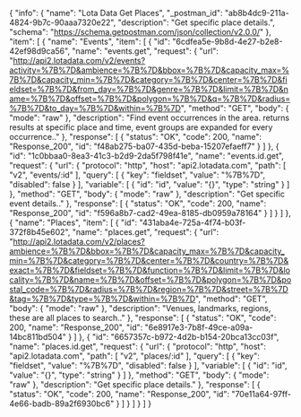 {
  "info": {
    "name": "Lota Data Get Places",
    "_postman_id": "ab8b4dc9-211a-4824-9b7c-90aaa7320e22",
    "description": "Get specific place details.",
    "schema": "https://schema.getpostman.com/json/collection/v2.0.0/"
  },
  "item": [
    {
      "name": "Events",
      "item": [
        {
          "id": "6cdfea5e-9b8d-4e27-b2e8-42ef98d9ca56",
          "name": "events.get",
          "request": {
            "url": "http://api2.lotadata.com/v2/events?activity=%7B%7D&ambience=%7B%7D&bbox=%7B%7D&capacity_max=%7B%7D&capacity_min=%7B%7D&category=%7B%7D&center=%7B%7D&fieldset=%7B%7D&from_day=%7B%7D&genre=%7B%7D&limit=%7B%7D&name=%7B%7D&offset=%7B%7D&polygon=%7B%7D&q=%7B%7D&radius=%7B%7D&to_day=%7B%7D&within=%7B%7D",
            "method": "GET",
            "body": {
              "mode": "raw"
            },
            "description": "Find event occurrences in the area. returns results at specific place and time, event groups are expanded for every occurrence.."
          },
          "response": [
            {
              "status": "OK",
              "code": 200,
              "name": "Response_200",
              "id": "f48ab275-ba07-435d-beba-15207efaeff7"
            }
          ]
        },
        {
          "id": "1c0bbaa0-8ea3-41c3-b2d9-2da5f798f41e",
          "name": "events.id.get",
          "request": {
            "url": {
              "protocol": "http",
              "host": "api2.lotadata.com",
              "path": [
                "v2",
                "events/:id"
              ],
              "query": [
                {
                  "key": "fieldset",
                  "value": "%7B%7D",
                  "disabled": false
                }
              ],
              "variable": [
                {
                  "id": "id",
                  "value": "{}",
                  "type": "string"
                }
              ]
            },
            "method": "GET",
            "body": {
              "mode": "raw"
            },
            "description": "Get specific event details.."
          },
          "response": [
            {
              "status": "OK",
              "code": 200,
              "name": "Response_200",
              "id": "f596a8b7-cad2-49ea-8185-db0959a78164"
            }
          ]
        }
      ]
    },
    {
      "name": "Places",
      "item": [
        {
          "id": "431aba4e-725a-4f74-b03f-372f8b45e602",
          "name": "places.get",
          "request": {
            "url": "http://api2.lotadata.com/v2/places?ambience=%7B%7D&bbox=%7B%7D&capacity_max=%7B%7D&capacity_min=%7B%7D&category=%7B%7D&center=%7B%7D&country=%7B%7D&exact=%7B%7D&fieldset=%7B%7D&function=%7B%7D&limit=%7B%7D&locality=%7B%7D&name=%7B%7D&offset=%7B%7D&polygon=%7B%7D&postal_code=%7B%7D&radius=%7B%7D&region=%7B%7D&street=%7B%7D&tag=%7B%7D&type=%7B%7D&within=%7B%7D",
            "method": "GET",
            "body": {
              "mode": "raw"
            },
            "description": "Venues, landmarks, regions, these are all places to search.."
          },
          "response": [
            {
              "status": "OK",
              "code": 200,
              "name": "Response_200",
              "id": "6e8917e3-7b8f-49ce-a09a-14bc811bd504"
            }
          ]
        },
        {
          "id": "6657357c-b972-4d2b-b154-20bca13cc03f",
          "name": "places.id.get",
          "request": {
            "url": {
              "protocol": "http",
              "host": "api2.lotadata.com",
              "path": [
                "v2",
                "places/:id"
              ],
              "query": [
                {
                  "key": "fieldset",
                  "value": "%7B%7D",
                  "disabled": false
                }
              ],
              "variable": [
                {
                  "id": "id",
                  "value": "{}",
                  "type": "string"
                }
              ]
            },
            "method": "GET",
            "body": {
              "mode": "raw"
            },
            "description": "Get specific place details."
          },
          "response": [
            {
              "status": "OK",
              "code": 200,
              "name": "Response_200",
              "id": "70e11a64-97ff-4e66-badb-89a2f6930bc6"
            }
          ]
        }
      ]
    }
  ]
}